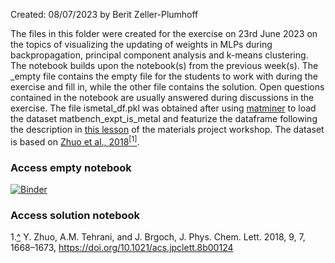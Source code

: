 Created: 08/07/2023 by Berit Zeller-Plumhoff

The files in this folder were created for the exercise on 23rd June 2023 on the topics of visualizing the updating of weights in MLPs during backpropagation, principal component analysis and k-means clustering. The notebook builds upon the notebook(s) from the previous week(s). The _empty file contains the empty file for the students to work with during the exercise and fill in, while the other file contains the solution. Open questions contained in the notebook are usually answered during discussions in the exercise. The file ismetal_df.pkl was obtained after using [matminer](https://hackingmaterials.lbl.gov/matminer/#) to load the dataset matbench_expt_is_metal and featurize the dataframe following the description in [this lesson](https://workshop.materialsproject.org/lessons/08_ml_matminer/matminer-notes/) of the materials project workshop. The dataset is based on [Zhuo et al., 2018](https://pubs.acs.org/doi/pdf/10.1021/acs.jpclett.8b00124)<a name="cite_ref-1"></a>[<sup>[1]</sup>](#cite_note-1).

### Access empty notebook

[![Binder](https://mybinder.org/badge_logo.svg)](https://mybinder.org/v2/gh/beritzellerplumhoff/teaching_ds_2023/HEAD?labpath=jupyter%20notebooks%2F20230623_BP_PCA_kmeans%2F20230623_Classification_NN_BP_PCA_kmeans_empty.ipynb)

### Access solution notebook



<a name="cite_note-1"></a>1.[^](#cite_ref-1) Y. Zhuo, A.M. Tehrani, and J. Brgoch, J. Phys. Chem. Lett. 2018, 9, 7, 1668–1673, https://doi.org/10.1021/acs.jpclett.8b00124

